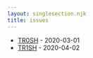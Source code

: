 ```yaml
---
layout: singlesection.njk
title: issues
---
```


- [TR0SH](/issues/TR0SH/) - 2020-03-01
- [TR1SH](/issues/TR1SH/) - 2020-04-02